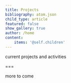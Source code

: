 ```yaml
---
title: Projects
bibliography: atom.json
child_type: article
featured: false
show_gallery: true
author: /home
content:
    items: '@self.children'
---
```


current projects and activities

===

more to come